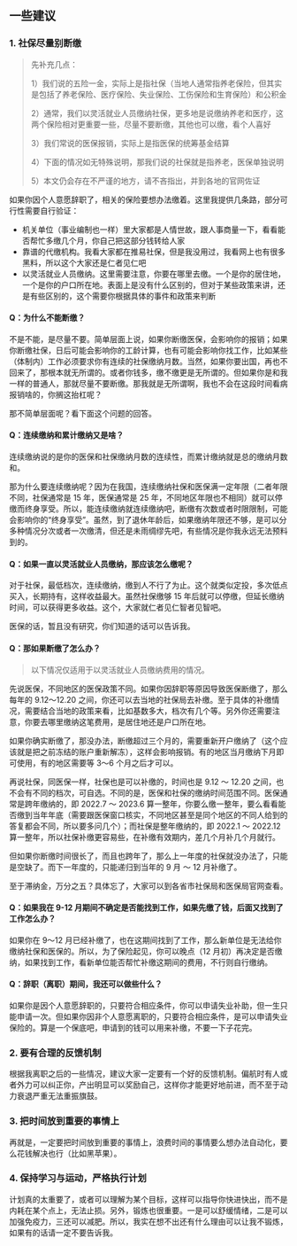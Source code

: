 ## 一些建议

### 1. 社保尽量别断缴

> 先补充几点：
>
> 1）我们说的五险一金，实际上是指社保（当地人通常指养老保险，但其实是包括了养老保险、医疗保险、失业保险、工伤保险和生育保险）和公积金
>
> 2）通常，我们以灵活就业人员缴纳社保，更多地是说缴纳养老和医疗，这两个保险相对更重要一些，尽量不要断缴，其他也可以缴，看个人喜好
>
> 3）我们常说的医保报销，实际上是指医保的统筹基金结算
>
> 4）下面的情况如无特殊说明，那我们说的社保就是指养老，医保单独说明
>
> 5）本文仍会存在不严谨的地方，请不吝指出，并到各地的官网佐证

如果你因个人意愿辞职了，相关的保险要想办法缴着。这里我提供几条路，部分可行性需要自行验证：

- 机关单位（事业编制也一样）里大家都是人情世故，跟人事商量一下，看看能否帮忙多缴几个月，你自己把这部分钱转给人家
- 靠谱的代缴机构。我看大家都在推易社保，但是我没用过，我看网上也有很多黑料，所以这个大家还是仁者见仁吧
- 以灵活就业人员缴纳。这里需要注意，你要在哪里去缴。一个是你的居住地，一个是你的户口所在地。表面上是没有什么区别的，但对于某些政策来讲，还是有些区别的，这个需要你根据具体的事件和政策来判断

#### Q：为什么不能断缴？

不是不能，是尽量不要。简单层面上说，如果你断缴医保，会影响你的报销；如果你断缴社保，日后可能会影响你的工龄计算，也有可能会影响你找工作，比如某些（体制内）工作必须要求你有连续的社保缴纳月数。当然，如果你要出国，再也不回来了，那根本就无所谓的。或者你钱多，缴不缴更是无所谓的。但如果你是和我一样的普通人，那就尽量不要断缴。那我就是无所谓啊，我也不会在这段时间看病报销啥的，你搁这抬杠呢？

那不简单层面呢？看下面这个问题的回答。

#### Q：连续缴纳和累计缴纳又是啥？

连续缴纳说的是你的医保和社保缴纳月数的连续性，而累计缴纳就是总的缴纳月数和。

那为什么要连续缴纳呢？因为在我国，连续缴纳社保和医保满一定年限（二者年限不同，社保通常是 15 年，医保通常是 25 年，不同地区年限也不相同）就可以停缴而终身享受。所以，能连续缴纳就连续缴纳吧，断缴有次数或者时限限制，可能会影响你的“终身享受”。虽然，到了退休年龄后，如果缴纳年限还不够，是可以分多种情况分次或者一次缴清，但还是未雨绸缪先吧，有些情况是你我永远无法预料到的。

#### Q：如果一直以灵活就业人员缴纳，那应该怎么缴呢？

对于社保，最低档次，连续缴纳，缴到人不行了为止。这个就类似定投，多次低点买入，长期持有，这样收益最大。虽然社保缴够 15 年后就可以停缴，但延长缴纳时间，可以获得更多收益。这个，大家就仁者见仁智者见智吧。

医保的话，暂且没有研究，你们知道的话可以告诉我。

#### Q：那如果断缴了怎么办？

> 以下情况仅适用于以灵活就业人员缴纳费用的情况。

先说医保，不同地区的医保政策不同。如果你因辞职等原因导致医保断缴了，那么每年的 9.12～12.20 之间，你还可以去当地的社保局去补缴。至于具体的补缴情况，需要结合当地的政策来看，比如基数多大，档次有几个等。另外你还需要注意，你要去哪里缴纳这笔费用，是居住地还是户口所在地。

如果你确实断缴了，那没办法，断缴超过三个月的，需要重新开户缴纳了（这个应该就是把之前冻结的账户重新解冻），这样会影响报销。有的地区当月缴纳下月即可使用，有的地区需要等 3～6 个月之后才可以。

再说社保，同医保一样，社保也是可以补缴的，时间也是 9.12 ～ 12.20 之间，也不会有不同的档次，可自选。不同的是，医保和社保的缴纳时间范围不同。医保通常是跨年缴纳的，即 2022.7 ～ 2023.6 算一整年，你要么缴一整年，要么看看能否缴到当年年底（需要跟医保窗口核实，不同地区甚至是同个地区的不同人给到的答复都会不同，所以要多问几个）；而社保是整年缴纳的，即 2022.1 ～ 2022.12 算一整年，所以社保补缴更容易些，在补缴有效期内，差几个月补几个月就行。

但如果你断缴时间很长了，而且也跨年了，那么上一年度的社保就没办法了，只能是空缺了。而下一年度的，只能递归到当年的 9 月 ～ 12 月补缴了。

至于滞纳金，万分之五？具体忘了，大家可以到各省市社保局和医保局官网查看。

#### Q：如果我在 9-12 月期间不确定是否能找到工作，如果先缴了钱，后面又找到了工作怎么办？

如果你在 9～12 月已经补缴了，也在这期间找到了工作，那么新单位是无法给你缴纳社保和医保的。所以，为了保险起见，你可以晚点（12 月初）再决定是否缴纳，如果找到工作，看新单位能否帮忙补缴这期间的费用，不行则自行缴纳。

#### Q：辞职（离职）期间，我还可以做些什么？

如果你是因个人意愿辞职的，只要符合相应条件，你可以申请失业补助，但一生只能申请一次。但如果你因非个人意愿离职的，只要符合相应条件，是可以申请失业保险的。算是一个保底吧，申请到的钱可以用来补缴，不要一下子花完。

### 2. 要有合理的反馈机制

根据我离职之后的一些情况，建议大家一定要有一个好的反馈机制。偏航时有人或者外力可以纠正你，产出明显可以奖励自己，这样你才能更好地前进，而不至于动力衰退严重无法重振旗鼓。

### 3. 把时间放到重要的事情上

再就是，一定要把时间放到重要的事情上，浪费时间的事情要么想办法自动化，要么花钱解决也行（比如黑苹果）。

### 4. 保持学习与运动，严格执行计划

计划真的太重要了，或者可以理解为某个目标，这样可以指导你快进快出，而不是内耗在某个点上，无法止损。另外，锻炼也很重要。一是可以舒缓情绪，二是可以加强免疫力，三还可以减肥。所以，我实在想不出还有什么理由可以让我不锻炼，如果有的话请一定不要告诉我。